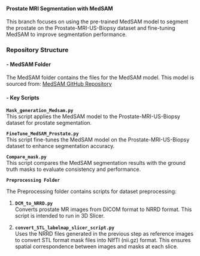 #### Prostate MRI Segmentation with MedSAM

This branch focuses on using the pre-trained MedSAM model to segment the prostate on the Prostate-MRI-US-Biopsy dataset and fine-tuning MedSAM to improve segmentation performance.

### Repository Structure

#### - MedSAM Folder

The MedSAM folder contains the files for the MedSAM model. This model is sourced from: [MedSAM GitHub Repository](https://github.com/bowang-lab/MedSAM)

#### - Key Scripts

**`Mask_generation_Medsam.py`**  
This script applies the MedSAM model to the Prostate-MRI-US-Biopsy dataset for prostate segmentation.

**`FineTune_MedSAM_Prostate.py`**  
This script fine-tunes the MedSAM model on the Prostate-MRI-US-Biopsy dataset to enhance segmentation accuracy.

**`Compare_mask.py`**  
This script compares the MedSAM segmentation results with the ground truth masks to evaluate consistency and performance.

**`Preprocessing Folder`**  

The Preprocessing folder contains scripts for dataset preprocessing:

1. **`DCM_to_NRRD.py`**  
   Converts prostate MR images from DICOM format to NRRD format. This script is intended to run in 3D Slicer.

2. **`convert_STL_labelmap_slicer_script.py`**  
   Uses the NRRD files generated in the previous step as reference images to convert STL format mask files into NIfTI (nii.gz) format. This ensures spatial correspondence between images and masks at each slice.
